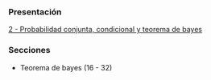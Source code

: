 ### Presentación

[2 - Probabilidad conjunta, condicional y teorema de bayes](https://www.overleaf.com/project/5c37650b3d7cdc5c90609d96)

### Secciones
- Teorema de bayes (16 - 32)